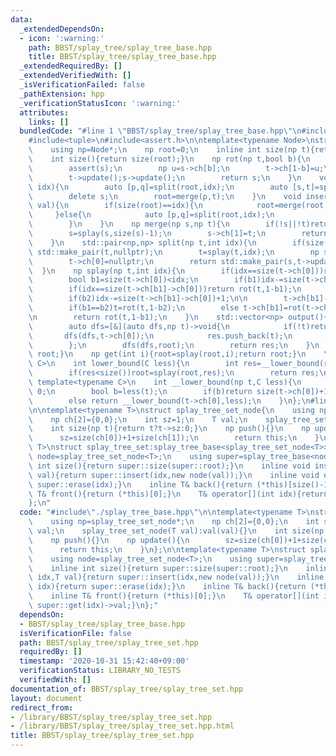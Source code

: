 ```yaml
---
data:
  _extendedDependsOn:
  - icon: ':warning:'
    path: BBST/splay_tree/splay_tree_base.hpp
    title: BBST/splay_tree/splay_tree_base.hpp
  _extendedRequiredBy: []
  _extendedVerifiedWith: []
  _isVerificationFailed: false
  _pathExtension: hpp
  _verificationStatusIcon: ':warning:'
  attributes:
    links: []
  bundledCode: "#line 1 \"BBST/splay_tree/splay_tree_base.hpp\"\n#include<vector>\n\
    #include<tuple>\n#include<assert.h>\n\ntemplate<typename Node>\nstruct splay_tree_base{\n\
    \    using np=Node*;\n    np root=0;\n    inline int size(np t){return t?t->sz:0;}\n\
    \    int size(){return size(root);}\n    np rot(np t,bool b){\n        np s=t->ch[1-b];\n\
    \        assert(s);\n        np u=s->ch[b];\n        t->ch[1-b]=u;\n        s->ch[b]=t;\n\
    \        t->update();s->update();\n        return s;\n    }\n    void erase(int\
    \ idx){\n        auto [p,q]=split(root,idx);\n        auto [s,t]=split(q,1);\n\
    \        delete s;\n        root=merge(p,t);\n    }\n    void insert(int idx,np\
    \ val){\n        if(size(root)==idx){\n            root=merge(root,val);\n   \
    \     }else{\n            auto [p,q]=split(root,idx);\n            root=merge(merge(p,val),q);\n\
    \        }\n    }\n    np merge(np s,np t){\n        if(!s||!t)return s?s:t;\n\
    \        s=splay(s,size(s)-1);\n        s->ch[1]=t;\n        return s->update();\n\
    \    }\n    std::pair<np,np> split(np t,int idx){\n        if(size(t)==idx)return\
    \ std::make_pair(t,nullptr);\n        t=splay(t,idx);\n        np s=t->ch[0];\n\
    \        t->ch[0]=nullptr;\n        return std::make_pair(s,t->update());\n  \
    \  }\n    np splay(np t,int idx){\n        if(idx==size(t->ch[0]))return t;\n\n\
    \        bool b1=size(t->ch[0])<idx;\n        if(b1)idx-=size(t->ch[0])+1;\n\n\
    \        if(idx==size(t->ch[b1]->ch[0]))return rot(t,1-b1);\n        bool b2=size(t->ch[b1]->ch[0])<idx;\n\
    \        if(b2)idx-=size(t->ch[b1]->ch[0])+1;\n\n        t->ch[b1]->ch[b2]=splay(t->ch[b1]->ch[b2],idx);\n\
    \        if(b1==b2)t=rot(t,1-b2);\n        else t->ch[b1]=rot(t->ch[b1],1-b2);\n\
    \n        return rot(t,1-b1);\n    }\n    std::vector<np> output(){\n        std::vector<np>res;\n\
    \        auto dfs=[&](auto dfs,np t)->void{\n            if(!t)return;\n     \
    \       dfs(dfs,t->ch[0]);\n            res.push_back(t);\n            dfs(dfs,t->ch[1]);\n\
    \        };\n        dfs(dfs,root);\n        return res;\n    }\n    np get_root(){return\
    \ root;}\n    np get(int i){root=splay(root,i);return root;}\n    \n    template<typename\
    \ C>\n    int lower_bound(C less){\n        int res=__lower_bound(root,less);\n\
    \        if(res<size())root=splay(root,res);\n        return res;\n    }\n   \
    \ template<typename C>\n    int __lower_bound(np t,C less){\n        if(!t)return\
    \ 0;\n        bool b=less(t);\n        if(b)return size(t->ch[0])+1+__lower_bound(t->ch[1],less);\n\
    \        else return __lower_bound(t->ch[0],less);\n    }\n};\n#line 2 \"BBST/splay_tree/splay_tree_set.hpp\"\
    \n\ntemplate<typename T>\nstruct splay_tree_set_node{\n    using np=splay_tree_set_node*;\n\
    \    np ch[2]={0,0};\n    int sz=1;\n    T val;\n    splay_tree_set_node(T val):val(val){}\n\
    \    int size(np t){return t?t->sz:0;}\n    np push(){}\n    np update(){\n  \
    \      sz=size(ch[0])+1+size(ch[1]);\n        return this;\n    }\n};\n\ntemplate<typename\
    \ T>\nstruct splay_tree_set:splay_tree_base<splay_tree_set_node<T>>{\n    using\
    \ node=splay_tree_set_node<T>;\n    using super=splay_tree_base<node>;\n    inline\
    \ int size(){return super::size(super::root);}\n    inline void insert(int idx,T\
    \ val){return super::insert(idx,new node(val));}\n    inline void erase(int idx){return\
    \ super::erase(idx);}\n    inline T& back(){return (*this)[size()-1];}\n    inline\
    \ T& front(){return (*this)[0];}\n    T& operator[](int idx){return super::get(idx)->val;}\n\
    };\n"
  code: "#include\"./splay_tree_base.hpp\"\n\ntemplate<typename T>\nstruct splay_tree_set_node{\n\
    \    using np=splay_tree_set_node*;\n    np ch[2]={0,0};\n    int sz=1;\n    T\
    \ val;\n    splay_tree_set_node(T val):val(val){}\n    int size(np t){return t?t->sz:0;}\n\
    \    np push(){}\n    np update(){\n        sz=size(ch[0])+1+size(ch[1]);\n  \
    \      return this;\n    }\n};\n\ntemplate<typename T>\nstruct splay_tree_set:splay_tree_base<splay_tree_set_node<T>>{\n\
    \    using node=splay_tree_set_node<T>;\n    using super=splay_tree_base<node>;\n\
    \    inline int size(){return super::size(super::root);}\n    inline void insert(int\
    \ idx,T val){return super::insert(idx,new node(val));}\n    inline void erase(int\
    \ idx){return super::erase(idx);}\n    inline T& back(){return (*this)[size()-1];}\n\
    \    inline T& front(){return (*this)[0];}\n    T& operator[](int idx){return\
    \ super::get(idx)->val;}\n};"
  dependsOn:
  - BBST/splay_tree/splay_tree_base.hpp
  isVerificationFile: false
  path: BBST/splay_tree/splay_tree_set.hpp
  requiredBy: []
  timestamp: '2020-10-31 15:42:40+09:00'
  verificationStatus: LIBRARY_NO_TESTS
  verifiedWith: []
documentation_of: BBST/splay_tree/splay_tree_set.hpp
layout: document
redirect_from:
- /library/BBST/splay_tree/splay_tree_set.hpp
- /library/BBST/splay_tree/splay_tree_set.hpp.html
title: BBST/splay_tree/splay_tree_set.hpp
---
```

